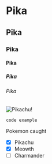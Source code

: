 # Pika
## Pika
### Pika
#### Pika
##### Pika
###### Pika

![Pikachu!](https://upload.wikimedia.org/wikipedia/en/a/a6/Pok%C3%A9mon_Pikachu_art.png)

``` 
code example
```

Pokemon caught
- [x] Pikachu
- [x] Meowth
- [ ] Charmander
